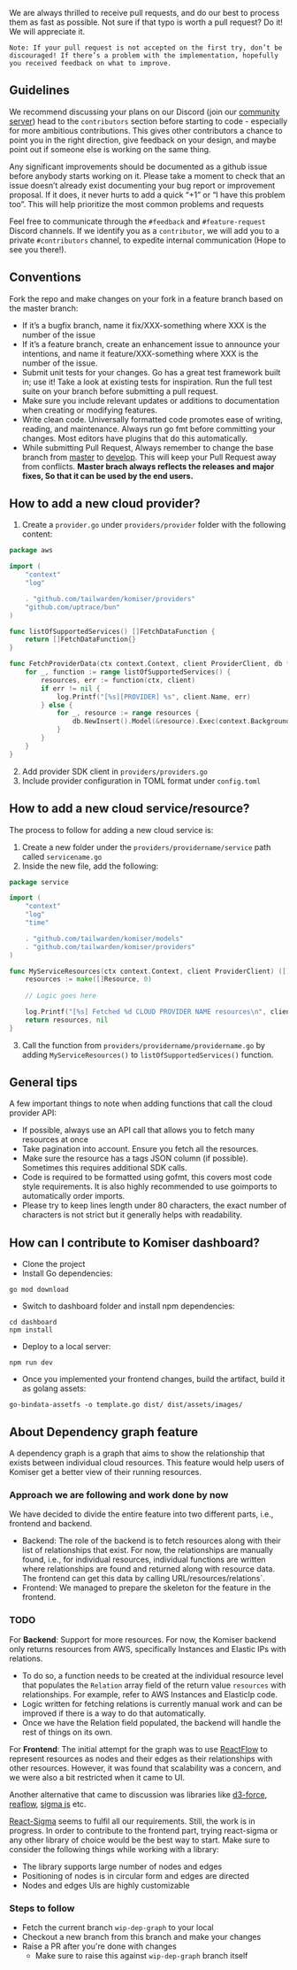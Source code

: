 We are always thrilled to receive pull requests, and do our best to process them as fast as possible. Not sure if that typo is worth a pull request? Do it! We will appreciate it.

`Note: If your pull request is not accepted on the first try, don’t be discouraged! If there’s a problem with the implementation, hopefully you received feedback on what to improve.`

## Guidelines 

We recommend discussing your plans on our Discord (join our <a href="https://discord.tailwarden.com">community server</a>) head to the `contributors` section before starting to code - especially for more ambitious contributions. This gives other contributors a chance to point you in the right direction, give feedback on your design, and maybe point out if someone else is working on the same thing.

Any significant improvements should be documented as a github issue before anybody starts working on it. Please take a moment to check that an issue doesn’t already exist documenting your bug report or improvement proposal. If it does, it never hurts to add a quick “+1” or “I have this problem too”. This will help prioritize the most common problems and requests

Feel free to communicate through the `#feedback` and `#feature-request` Discord channels. If we identify you as a `contributor`, we will add you to a private `#contributors` channel, to expedite internal communication (Hope to see you there!).

## Conventions

Fork the repo and make changes on your fork in a feature branch based on the master branch:

- If it’s a bugfix branch, name it fix/XXX-something where XXX is the number of the issue
- If it’s a feature branch, create an enhancement issue to announce your intentions, and name it feature/XXX-something where XXX is the number of the issue.
- Submit unit tests for your changes. Go has a great test framework built in; use it! Take a look at existing tests for inspiration. Run the full test suite on your branch before submitting a pull request.
- Make sure you include relevant updates or additions to documentation when creating or modifying features.
- Write clean code. Universally formatted code promotes ease of writing, reading, and maintenance. Always run go fmt before committing your changes. Most editors have plugins that do this automatically.
- While submitting Pull Request, Always remember to change the base branch from <a href="https://github.com/tailwarden/komiser/tree/master">master</a> to <a href="https://github.com/tailwarden/komiser/tree/develop">develop</a>. This will keep your Pull Request away from conflicts. **Master brach always reflects the releases and major fixes, So that it can be used by the end users.** 

## How to add a new cloud provider?

1. Create a `provider.go` under `providers/provider` folder with the following content:

```go
package aws

import (
	"context"
	"log"

	. "github.com/tailwarden/komiser/providers"
	"github.com/uptrace/bun"
)

func listOfSupportedServices() []FetchDataFunction {
	return []FetchDataFunction{}
}

func FetchProviderData(ctx context.Context, client ProviderClient, db *bun.DB) {
	for _, function := range listOfSupportedServices() {
		resources, err := function(ctx, client)
		if err != nil {
			log.Printf("[%s][PROVIDER] %s", client.Name, err)
		} else {
			for _, resource := range resources {
				db.NewInsert().Model(&resource).Exec(context.Background())
			}
		}
	}
}
```

2. Add provider SDK client in `providers/providers.go`
3. Include provider configuration in TOML format under `config.toml`

## How to add a new cloud service/resource?

The process to follow for adding a new cloud service is:

1. Create a new folder under the `providers/providername/service` path called `servicename.go`
2. Inside the new file, add the following:

```go
package service

import (
	"context"
	"log"
	"time"

	. "github.com/tailwarden/komiser/models"
	. "github.com/tailwarden/komiser/providers"
)

func MyServiceResources(ctx context.Context, client ProviderClient) ([]Resource, error) {
	resources := make([]Resource, 0)
	
    // Logic goes here

	log.Printf("[%s] Fetched %d CLOUD PROVIDER NAME resources\n", client.Name, len(resources))
	return resources, nil
}
```

3. Call the function from `providers/providername/providername.go` by adding `MyServiceResources()` to `listOfSupportedServices()` function.

## General tips

A few important things to note when adding functions that call the cloud provider API:

- If possible, always use an API call that allows you to fetch many resources at once
- Take pagination into account. Ensure you fetch all the resources.
- Make sure the resource has a tags JSON column (if possible). Sometimes this requires additional SDK calls.
- Code is required to be formatted using gofmt, this covers most code style requirements. It is also highly recommended to use goimports to automatically order imports.
- Please try to keep lines length under 80 characters, the exact number of characters is not strict but it generally helps with readability.

## How can I contribute to Komiser dashboard?

* Clone the project
* Install Go dependencies:

```
go mod download
```

* Switch to dashboard folder and install npm dependencies:

```
cd dashboard
npm install
```

* Deploy to a local server:

```
npm run dev
```

* Once you implemented your frontend changes, build the artifact, build it as golang assets:

```
go-bindata-assetfs -o template.go dist/ dist/assets/images/
```

## About Dependency graph feature

A dependency graph is a graph that aims to show the relationship that exists between individual cloud resources. This feature would help users of Komiser get a better view of their running resources.

### Approach we are following and work done by now

We have decided to divide the entire feature into two different parts, i.e., frontend and backend.

- Backend: The role of the backend is to fetch resources along with their list of relationships that exist. For now, the relationships are manually found, i.e., for individual resources, individual functions are written where relationships are found and returned along with resource data. The frontend can get this data by calling URL/resources/relations`.
- Frontend: We managed to prepare the skeleton for the feature in the frontend.

### TODO 

For **Backend**:
Support for more resources. For now, the Komiser backend only returns resources from AWS, specifically Instances and Elastic IPs with relations.
- To do so, a function needs to be created at the individual resource level that populates the `Relation` array field of the return value `resources` with relationships. For example, refer to AWS Instances and ElasticIp code.
- Logic written for fetching relations is currently manual work and can be improved if there is a way to do that automatically.
- Once we have the Relation field populated, the backend will handle the rest of things on its own.

For **Frontend**:
The initial attempt for the graph was to use [ReactFlow](https://reactflow.dev/docs/quickstart/) to represent resources as nodes and their edges as their relationships with other resources. However, it was found that scalability was a concern, and we were also a bit restricted when it came to UI.

Another alternative that came to discussion was libraries like [d3-force](https://github.com/d3/d3-force), [reaflow](https://github.com/reaviz/reaflow), [sigma js](https://github.com/jacomyal/sigma.js) etc. 

[React-Sigma](https://github.com/sim51/react-sigma) seems to fulfil all our requirements. Still, the work is in progress. In order to contribute to the frontend part, trying react-sigma or any other library of choice would be the best way to start. Make sure to consider the following things while working with a library:

- The library supports large number of nodes and edges
- Positioning of nodes is in circular form and edges are directed
- Nodes and edges UIs are highly customizable

### Steps to follow 

- Fetch the current branch `wip-dep-graph` to your local
- Checkout a new branch from this branch and make your changes
- Raise a PR after you're done with changes
  - Make sure to raise this against `wip-dep-graph` branch itself  
